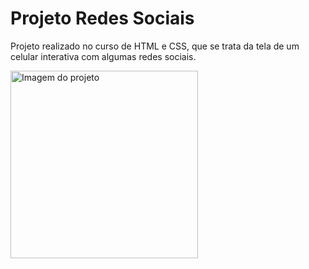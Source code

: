 # Projeto Redes Sociais
Projeto realizado no curso de HTML e CSS, que se trata da tela de um celular interativa com algumas redes sociais.

<img src="https://i.imgur.com/n7WIwvT.png" alt="Imagem do projeto" height="300px">
